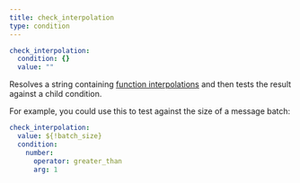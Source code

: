 ```yaml
---
title: check_interpolation
type: condition
---
```


```yaml
check_interpolation:
  condition: {}
  value: ""
```

Resolves a string containing
[function interpolations](../config_interpolation.md#functions) and then tests
the result against a child condition.

For example, you could use this to test against the size of a message batch:

``` yaml
check_interpolation:
  value: ${!batch_size}
  condition:
    number:
      operator: greater_than
      arg: 1
```

